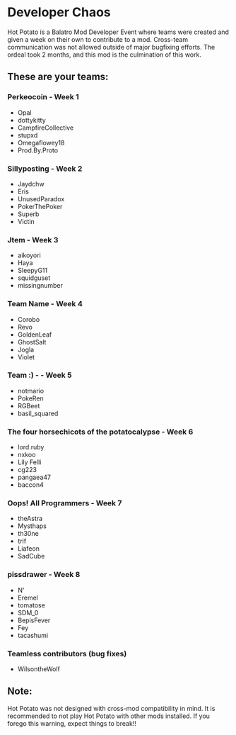 # Developer Chaos
Hot Potato is a Balatro Mod Developer Event where teams were created and given a week on their own to contribute to a mod. Cross-team communication was not allowed outside of major bugfixing efforts. The ordeal took 2 months, and this mod is the culmination of this work.

## These are your teams:

### Perkeocoin - Week 1
- Opal
- dottykitty
- CampfireCollective
- stupxd
- Omegaflowey18
- Prod.By.Proto

### Sillyposting - Week 2
- Jaydchw
- Eris
- UnusedParadox
- PokerThePoker
- Superb
- Victin

### Jtem - Week 3
- aikoyori
- Haya
- SleepyG11
- squidguset
- missingnumber

### Team Name - Week 4
- Corobo
- Revo
- GoldenLeaf
- GhostSalt
- Jogla
- Violet

### Team :) -  - Week 5
- notmario
- PokeRen
- RGBeet
- basil_squared

### The four horsechicots of the potatocalypse - Week 6
- lord.ruby
- nxkoo
- Lily Felli
- cg223
- pangaea47
- baccon4

### Oops! All Programmers - Week 7
- theAstra
- Mysthaps
- th30ne
- trif
- Liafeon
- SadCube

### pissdrawer - Week 8
- N'
- Eremel
- tomatose
- SDM_0
- BepisFever
- Fey
- tacashumi

### Teamless contributors (bug fixes)
- WilsontheWolf

## Note:
Hot Potato was not designed with cross-mod compatibility in mind. It is recommended to not play Hot Potato with other mods installed. If you forego this warning, expect things to break!!
